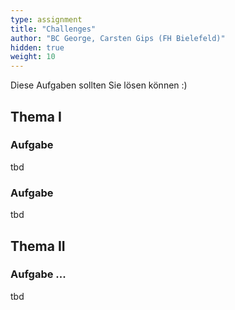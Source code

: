 ```yaml
---
type: assignment
title: "Challenges"
author: "BC George, Carsten Gips (FH Bielefeld)"
hidden: true
weight: 10
---
```



Diese Aufgaben sollten Sie lösen können :)


## Thema I

### Aufgabe

tbd

### Aufgabe

tbd


## Thema II

### Aufgabe ...

tbd


